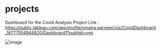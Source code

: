 # projects


Dashboard for the Covid Analysis Project 
Link : https://public.tableau.com/app/profile/omaira.parveen/viz/CovidDashboard_16777554944820/Dashboard1?publish=yes



![image](https://user-images.githubusercontent.com/36782964/222422448-39a7aec7-acc9-4caa-807d-51e627f2274f.png)

